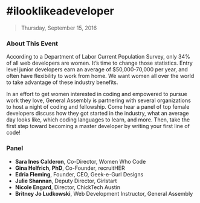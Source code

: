 # #ilooklikeadeveloper
> Thursday, September 15, 2016

### About This Event

According to a Department of Labor Current Population Survey, only 34% of all web developers are women. It’s time to change those statistics. Entry level junior developers earn an average of $50,000-70,000 per year, and often have flexibility to work from home. We want women all over the world to take advantage of these industry benefits.

In an effort to get women interested in coding and empowered to pursue work they love, General Assembly is partnering with several organizations to host a night of coding and fellowship. Come hear a panel of top female developers discuss how they got started in the industry, what an average day looks like, which coding languages to learn, and more. Then, take the first step toward becoming a master developer by writing your first line of code!

### Panel

- **Sara Ines Calderon**, Co-Director, Women Who Code
- **Gina Helfrich, PhD**, Co-Founder, recruitHER
- **Edria Fleming**, Founder, CEO, Geek-e-Gurl Designs
- **Julie Shannan**, Deputy Director, Girlstart
- **Nicole Engard**, Director, ChickTech Austin
- **Britney Jo Ludkowski**, Web Development Instructor, General Assembly
